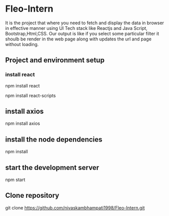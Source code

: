 # Fleo-Intern

It is the project that where you need to fetch and display the data in browser in effective manner using UI Tech stack like Reactjs and Java Script, Bootstrap,Html,CSS. Our output is like if you select some particular filter it shoulb be render in the web page along with updates the url and page without loading.

## Project and environment setup

### install react
npm install react 

npm install react-scripts

## install axios
npm install axios

## install the node dependencies
npm install


## start the development server
npm start


## Clone repository
git clone https://github.com/nivaskambhampati1998/Fleo-Intern.git

